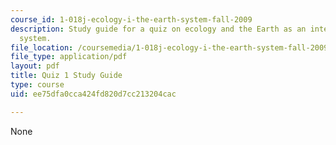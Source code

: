 ```yaml
---
course_id: 1-018j-ecology-i-the-earth-system-fall-2009
description: Study guide for a quiz on ecology and the Earth as an integrated dynamic
  system.
file_location: /coursemedia/1-018j-ecology-i-the-earth-system-fall-2009/ee75dfa0cca424fd820d7cc213204cac_MIT1_018JF09_guide_1.pdf
file_type: application/pdf
layout: pdf
title: Quiz 1 Study Guide
type: course
uid: ee75dfa0cca424fd820d7cc213204cac

---
```

None